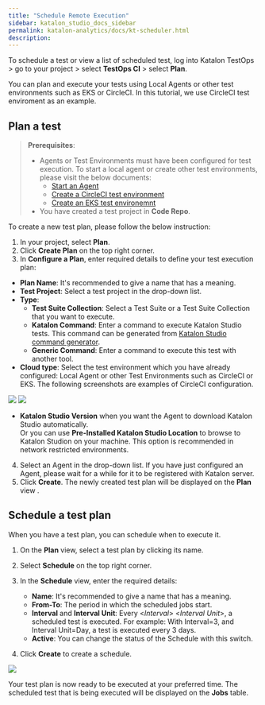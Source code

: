 ```yaml
---
title: "Schedule Remote Execution"
sidebar: katalon_studio_docs_sidebar
permalink: katalon-analytics/docs/kt-scheduler.html 
description: 
---
```


To schedule a test or view a list of scheduled test, log into Katalon TestOps > go to your project > select **TestOps CI** > select **Plan**.

You can plan and execute your tests using Local Agents or other test environments such as EKS or CircleCI. In this tutorial, we use CircleCI test enviroment as an example.

## Plan a test

> **Prerequisites**:
>
> * Agents or Test Environments must have been configured for test execution. To start a local agent or create other test environments, please visit the below documents:
>   - [Start an Agent](https://docs.katalon.com/katalon-analytics/docs/agents.html)
>   - [Create a CircleCI test environment](https://docs.katalon.com/katalon-analytics/docs/circleci.html)
>   - [Create an EKS test environemnt](https://docs.katalon.com/katalon-analytics/docs/aws-eks.html)
> * You have created a test project in **Code Repo**.


To create a new test plan, please follow the below instruction:

1. In your project, select **Plan**.
2. Click **Create Plan** on the top right corner.
3. In **Configure a Plan**, enter required details to define your test execution plan:

  * **Plan Name**: It's recommended to give a name that has a meaning.
  * **Test Project**: Select a test project in the drop-down list.
  * **Type**:
    * **Test Suite Collection**: Select a Test Suite or a Test Suite Collection that you want to execute.
    * **Katalon Command**: Enter a command to execute Katalon Studio tests. This command can be generated from [Katalon Studio command generator](https://docs.katalon.com/katalon-studio/docs/console-mode-execution.html#katalon-command-line-options).
    * **Generic Command**: Enter a command to execute this test with another tool.
  * **Cloud type**: Select the test environment which you have already configured: Local Agent or other Test Environments such as CircleCI or EKS. The following screenshots are examples of CircleCI configuration.

  <img src="https://github.com/katalon-studio/docs-images/raw/master/katalon-analytics/docs/kt-scheduler/config-plan-1.png" width="" height="">

  <img src="https://github.com/katalon-studio/docs-images/raw/master/katalon-analytics/docs/kt-scheduler/config-plan-2.png" width="" height="">

  * **Katalon Studio Version** when you want the Agent to download Katalon Studio automatically.\
  Or you can use **Pre-Installed Katalon Studio Location** to browse to Katalon Studion on your machine. This option is recommended in network restricted environments.

4. Select an Agent in the drop-down list. If you have just configured an Agent, please wait for a while for it to be registered with Katalon server.
5. Click **Create**. The newly created test plan will be displayed on the **Plan** view .

## Schedule a test plan

When you have a test plan, you can schedule when to execute it.

1. On the **Plan** view, select a test plan by clicking its name.
2. Select **Schedule** on the top right corner.
3. In the **Schedule** view, enter the required details:

   * **Name**: It's recommended to give a name that has a meaning.
   * **From-To**: The period in which the scheduled jobs start.
   * **Interval** and **Interval Unit**: Every <_Interval_> <_Interval Unit_>, a scheduled test is executed.
     For example: With Interval=3, and Interval Unit=Day, a test is executed every 3 days.
   * **Active**: You can change the status of the Schedule with this switch.

4. Click **Create** to create a schedule.

<img src="https://github.com/katalon-studio/docs-images/raw/master/katalon-analytics/docs/kt-scheduler/schedule-plan.png" width="" height="">

Your test plan is now ready to be executed at your preferred time. The scheduled test that is being executed will be displayed on the **Jobs** table.

